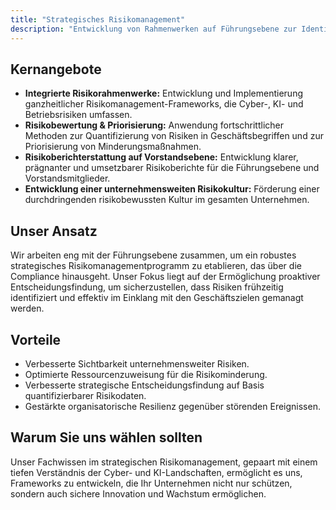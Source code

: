 ```yaml
---
title: "Strategisches Risikomanagement"
description: "Entwicklung von Rahmenwerken auf Führungsebene zur Identifizierung, Bewertung und Minderung unternehmensweiter Cyber- und KI-Risiken."
---
```


## Kernangebote

*   **Integrierte Risikorahmenwerke:** Entwicklung und Implementierung ganzheitlicher Risikomanagement-Frameworks, die Cyber-, KI- und Betriebsrisiken umfassen.
*   **Risikobewertung & Priorisierung:** Anwendung fortschrittlicher Methoden zur Quantifizierung von Risiken in Geschäftsbegriffen und zur Priorisierung von Minderungsmaßnahmen.
*   **Risikoberichterstattung auf Vorstandsebene:** Entwicklung klarer, prägnanter und umsetzbarer Risikoberichte für die Führungsebene und Vorstandsmitglieder.
*   **Entwicklung einer unternehmensweiten Risikokultur:** Förderung einer durchdringenden risikobewussten Kultur im gesamten Unternehmen.

## Unser Ansatz

Wir arbeiten eng mit der Führungsebene zusammen, um ein robustes strategisches Risikomanagementprogramm zu etablieren, das über die Compliance hinausgeht. Unser Fokus liegt auf der Ermöglichung proaktiver Entscheidungsfindung, um sicherzustellen, dass Risiken frühzeitig identifiziert und effektiv im Einklang mit den Geschäftszielen gemanagt werden.

## Vorteile

*   Verbesserte Sichtbarkeit unternehmensweiter Risiken.
*   Optimierte Ressourcenzuweisung für die Risikominderung.
*   Verbesserte strategische Entscheidungsfindung auf Basis quantifizierbarer Risikodaten.
*   Gestärkte organisatorische Resilienz gegenüber störenden Ereignissen.

## Warum Sie uns wählen sollten

Unser Fachwissen im strategischen Risikomanagement, gepaart mit einem tiefen Verständnis der Cyber- und KI-Landschaften, ermöglicht es uns, Frameworks zu entwickeln, die Ihr Unternehmen nicht nur schützen, sondern auch sichere Innovation und Wachstum ermöglichen.
